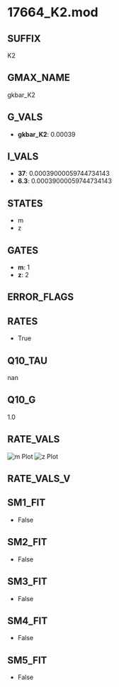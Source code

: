 # 17664_K2.mod

## SUFFIX

K2

## GMAX_NAME

gkbar_K2

## G_VALS

- **gkbar_K2**: 0.00039

## I_VALS

- **37**: 0.00039000059744734143
- **6.3**: 0.00039000059744734143

## STATES

- m
- z

## GATES

- **m**: 1
- **z**: 2

## ERROR_FLAGS


## RATES

- True

## Q10_TAU

nan

## Q10_G

1.0

## RATE_VALS

![m Plot](/Users/pbozelos/Dropbox/icg-Chai-Panos/supermodels/output_markdown_files/KCa/17664_K2.mod/images/m.png)
![z Plot](/Users/pbozelos/Dropbox/icg-Chai-Panos/supermodels/output_markdown_files/KCa/17664_K2.mod/images/z.png)

## RATE_VALS_V

## SM1_FIT

- False

## SM2_FIT

- False

## SM3_FIT

- False

## SM4_FIT

- False

## SM5_FIT

- False

